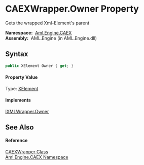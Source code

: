 CAEXWrapper.Owner Property
==========================
Gets the wrapped Xml-Element's parent

  **Namespace:**  [Aml.Engine.CAEX][1]  
  **Assembly:**  AML.Engine (in AML.Engine.dll)

Syntax
------

```csharp
public XElement Owner { get; }
```

#### Property Value
Type: [XElement][2]
#### Implements
[IXMLWrapper.Owner][3]  


See Also
--------

#### Reference
[CAEXWrapper Class][4]  
[Aml.Engine.CAEX Namespace][1]  

[1]: ../README.md
[2]: https://docs.microsoft.com/dotnet/api/system.xml.linq.xelement
[3]: ../../Aml.Engine.XML/IXMLWrapper/Owner.md
[4]: README.md
[5]: https://www.automationml.org
[6]: ../../icons/logoShade.png